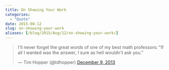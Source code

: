 ```yaml
---
title: On Showing Your Work
categories:
  - "Quote"
date: 2015-08-12
slug: on-showing-your-work
aliases: [/blog/2015/Aug/12/on-showing-your-work/]
---
```


<blockquote class="twitter-tweet" lang="en"><p lang="en" dir="ltr">I&#39;ll never forget the great words of one of my best math professors:&#10;&#10;&quot;If all I wanted was the answer, I sure as hell wouldn&#39;t ask you.&quot;</p>&mdash; Tim Hopper (@tdhopper) <a href="https://twitter.com/tdhopper/status/410071644896382977">December 9, 2013</a></blockquote>
<script async src="//platform.twitter.com/widgets.js" charset="utf-8"></script>